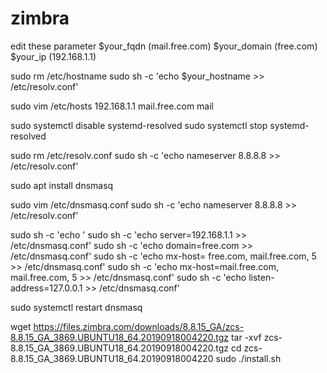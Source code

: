 # zimbra
edit these parameter
$your_fqdn (mail.free.com)
$your_domain (free.com)
$your_ip (192.168.1.1)



sudo rm /etc/hostname
sudo sh -c 'echo $your_hostname >> /etc/resolv.conf'

sudo vim /etc/hosts
192.168.1.1	mail.free.com mail

sudo systemctl disable systemd-resolved
sudo systemctl stop systemd-resolved

sudo rm /etc/resolv.conf
sudo sh -c 'echo nameserver 8.8.8.8 >> /etc/resolv.conf'

sudo apt install dnsmasq

sudo vim /etc/dnsmasq.conf
sudo sh -c 'echo nameserver 8.8.8.8 >> /etc/resolv.conf'

sudo sh -c 'echo '
sudo sh -c 'echo server=192.168.1.1 >> /etc/dnsmasq.conf'
sudo sh -c 'echo domain=free.com >> /etc/dnsmasq.conf'
sudo sh -c 'echo mx-host= free.com, mail.free.com, 5 >> /etc/dnsmasq.conf'
sudo sh -c 'echo mx-host=mail.free.com, mail.free.com, 5 >> /etc/dnsmasq.conf'
sudo sh -c 'echo listen-address=127.0.0.1 >> /etc/dnsmasq.conf'

sudo systemctl restart dnsmasq

wget https://files.zimbra.com/downloads/8.8.15_GA/zcs-8.8.15_GA_3869.UBUNTU18_64.20190918004220.tgz
tar -xvf zcs-8.8.15_GA_3869.UBUNTU18_64.20190918004220.tgz
cd zcs-8.8.15_GA_3869.UBUNTU18_64.20190918004220
sudo ./install.sh


